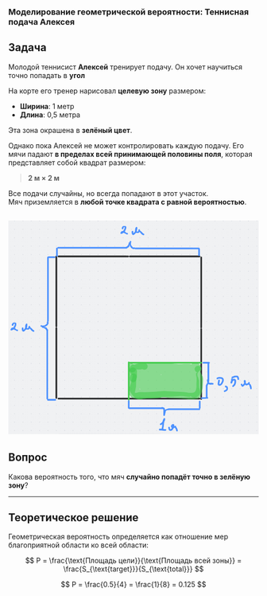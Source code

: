### Моделирование геометрической вероятности: Теннисная подача Алексея

## Задача

Молодой теннисист **Алексей** тренирует подачу. Он хочет научиться точно попадать в **угол**

На корте его тренер нарисовал **целевую зону** размером:

- **Ширина**: 1 метр  
- **Длина**: 0,5 метра  

Эта зона окрашена в **зелёный цвет**.

Однако пока Алексей не может контролировать каждую подачу. Его мячи падают **в пределах всей принимающей половины поля**, которая представляет собой квадрат размером:

> **2 м × 2 м**

Все подачи случайны, но всегда попадают в этот участок.  
Мяч приземляется в **любой точке квадрата с равной вероятностью**.

![](https://github.com/Saw1y/TheoryOfProbability/blob/main/Geometric%20Probability/tennis.png)
---

## Вопрос

Какова вероятность того, что мяч **случайно попадёт точно в зелёную зону**?

---

## Теоретическое решение


Геометрическая вероятность определяется как отношение мер благоприятной области ко всей области:

$$
P = \frac{\text{Площадь цели}}{\text{Площадь всей зоны}} = \frac{S_{\text{target}}}{S_{\text{total}}}
$$


$$
P = \frac{0.5}{4} = \frac{1}{8} = 0.125
$$


